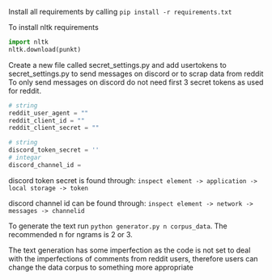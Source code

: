 
Install all requirements by calling `pip install -r requirements.txt`

To install nltk requirements 
```python
import nltk
nltk.download(punkt)
```

Create a new file called secret_settings.py and add usertokens to secret_settings.py to send messages on discord or to scrap data from reddit
To only send messages on discord do not need first 3 secret tokens as used for reddit.

```python 
# string
reddit_user_agent = ""
reddit_client_id = ""
reddit_client_secret = ""

# string
discord_token_secret = ''
# integar 
discord_channel_id = 
```

discord token secret is found through:
```inspect element -> application -> local storage -> token```

discord channel id can be found through:
```inspect element -> network -> messages -> channelid```


To generate the text run `python generator.py n corpus_data`.
The recommended n for ngrams is 2 or 3. 


The text generation has some imperfection as the code is not set to deal with the imperfections of comments from reddit users, therefore users can change the data corpus to something more appropriate  
